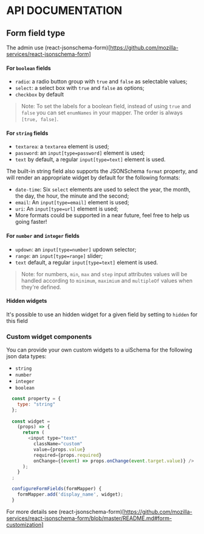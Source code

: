 # API DOCUMENTATION

## Form field type
The admin use (react-jsonschema-form)[https://github.com/mozilla-services/react-jsonschema-form]

#### For `boolean` fields

  * `radio`: a radio button group with `true` and `false` as selectable values;
  * `select`: a select box with `true` and `false` as options;
  * `checkbox` by default

> Note: To set the labels for a boolean field, instead of using `true` and `false` 
you can set `enumNames` in your mapper. The order is always `[true, false]`.

#### For `string` fields

  * `textarea`: a `textarea` element is used;
  * `password`: an `input[type=password]` element is used;
  * `text` by default, a regular `input[type=text]` element is used.

The built-in string field also supports the JSONSchema `format` property, and 
will render an appropriate widget by default for the following formats:

- `date-time`: Six `select` elements are used to select the year, the month, the day, the hour, the minute and the second;
- `email`: An `input[type=email]` element is used;
- `uri`: An `input[type=url]` element is used;
- More formats could be supported in a near future, feel free to help us going faster!

#### For `number` and `integer` fields

  * `updown`: an `input[type=number]` updown selector;
  * `range`: an `input[type=range]` slider;
  * `text` default, a regular `input[type=text]` element is used.

> Note: for numbers, `min`, `max` and `step` input attributes values will be 
handled according to `minimum`, `maximium` and `multipleOf` values when they're defined.

#### Hidden widgets

It's possible to use an hidden widget for a given field by setting to `hidden` for this field

### Custom widget components

You can provide your own custom widgets to a uiSchema for the following json data types:

- `string`
- `number`
- `integer`
- `boolean`

```js
  const property = {
    type: "string"
  };
  
  const widget = 
    (props) => {
      return (
        <input type="text"
          className="custom"
          value={props.value}
          required={props.required}
          onChange={(event) => props.onChange(event.target.value)} />
      );
    }
  ;

  configureFormFields(formMapper) {
    formMapper.add('display_name', widget);
  }
```

For more details see (react-jsonschema-form)[https://github.com/mozilla-services/react-jsonschema-form/blob/master/README.md#form-customization]